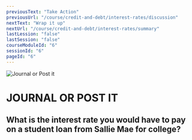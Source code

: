 ```yaml
---
previousText: "Take Action"
previousUrl: "/course/credit-and-debt/interest-rates/discussion"
nextText: "Wrap it up"
nextUrl: "/course/credit-and-debt/interest-rates/summary"
lastLession: "false"
lastSession: "false"
courseModuleId: "6"
sessionId: "6"
pageId: "6"
---
```



![Journal or Post it](/assets/img/journal-it.png)
# JOURNAL OR POST IT

## What is the interest rate you would have to pay on a student loan from Sallie Mae for college?
<sparkle-feed-post assignment-name="What is the interest rate you would have to pay on a student loan from Sallie Mae for college?" ></sparkle-feed-post>